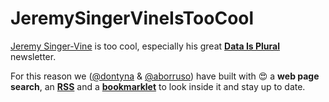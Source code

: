 # JeremySingerVineIsTooCool

[Jeremy Singer-Vine](https://twitter.com/jsvine) is too cool, especially his great **[Data Is Plural](https://tinyletter.com/data-is-plural)** newsletter.

For this reason we ([@dontyna](https://twitter.com/dontyna) & [@aborruso](https://twitter.com/aborruso)) have built with :heart_eyes: a **web page search**, an **[RSS](http://feeds.feedburner.com/dataisplural)** and a **[bookmarklet](./bookmarklet.html)** to look inside it and stay up to date.
